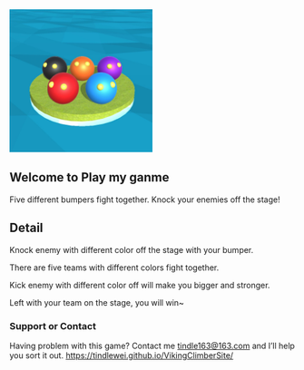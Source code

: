 <img src="./images/logo.jpg" width="50%" height="50%">

## Welcome to Play my ganme

Five different bumpers fight together. Knock your enemies off the stage!

## Detail

Knock enemy with different color off the stage with your bumper.

There are five teams with different colors fight together.

Kick enemy with different color off will make you bigger and stronger.

Left with your team on the stage, you will win~

### Support or Contact

Having problem with this game? 
Contact me [tindle163@163.com]() and I’ll help you sort it out.
https://tindlewei.github.io/VikingClimberSite/